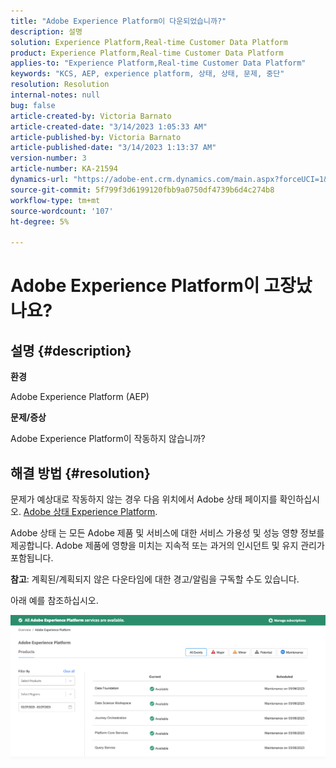 ```yaml
---
title: "Adobe Experience Platform이 다운되었습니까?"
description: 설명
solution: Experience Platform,Real-time Customer Data Platform
product: Experience Platform,Real-time Customer Data Platform
applies-to: "Experience Platform,Real-time Customer Data Platform"
keywords: "KCS, AEP, experience platform, 상태, 상태, 문제, 중단"
resolution: Resolution
internal-notes: null
bug: false
article-created-by: Victoria Barnato
article-created-date: "3/14/2023 1:05:33 AM"
article-published-by: Victoria Barnato
article-published-date: "3/14/2023 1:13:37 AM"
version-number: 3
article-number: KA-21594
dynamics-url: "https://adobe-ent.crm.dynamics.com/main.aspx?forceUCI=1&pagetype=entityrecord&etn=knowledgearticle&id=16201d51-04c2-ed11-83ff-6045bd006d92"
source-git-commit: 5f799f3d6199120fbb9a0750df4739b6d4c274b8
workflow-type: tm+mt
source-wordcount: '107'
ht-degree: 5%

---
```


# Adobe Experience Platform이 고장났나요?

## 설명 {#description}


<b>환경</b>

Adobe Experience Platform (AEP)

<b>문제/증상</b>

Adobe Experience Platform이 작동하지 않습니까?


## 해결 방법 {#resolution}


문제가 예상대로 작동하지 않는 경우 다음 위치에서 Adobe 상태 페이지를 확인하십시오. [Adobe 상태 Experience Platform](https://status.adobe.com/cloud/experience_platform#/).

Adobe 상태 는 모든 Adobe 제품 및 서비스에 대한 서비스 가용성 및 성능 영향 정보를 제공합니다. Adobe 제품에 영향을 미치는 지속적 또는 과거의 인시던트 및 유지 관리가 포함됩니다.

<b>참고</b>: 계획된/계획되지 않은 다운타임에 대한 경고/알림을 구독할 수도 있습니다.

아래 예를 참조하십시오.

![](assets/dc4ebf6a-94b6-ed11-83fe-6045bd006a22.png)
